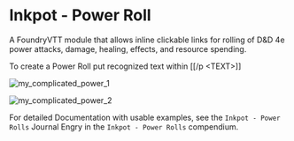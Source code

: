 # Inkpot - Power Roll
A FoundryVTT module that allows inline clickable links for rolling of D&D 4e power attacks, damage, healing, effects, and resource spending.

To create a Power Roll put recognized text within [[/p \<TEXT\>]]

![my_complicated_power_1](https://user-images.githubusercontent.com/20159776/193633013-3046ab55-d44a-4c7f-90b5-cc36417414a7.png)

![my_complicated_power_2](https://user-images.githubusercontent.com/20159776/193633029-4597b0ef-87e0-4b38-bd27-c6032cc7377e.png)

For detailed Documentation with usable examples, see the `Inkpot - Power Rolls` Journal Engry in the `Inkpot - Power Rolls` compendium.
